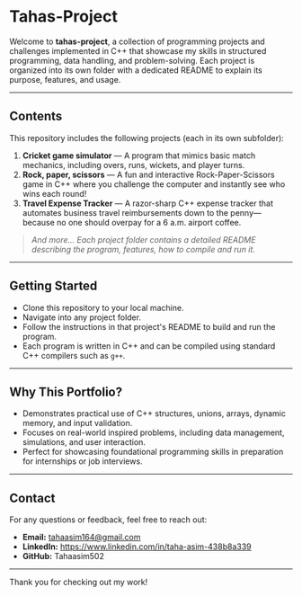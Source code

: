 # Tahas-Project

Welcome to **tahas-project**, a collection of programming projects and challenges implemented in C++ that showcase my skills in structured programming, data handling, and problem-solving. Each project is organized into its own folder with a dedicated README to explain its purpose, features, and usage.

---

## Contents

This repository includes the following projects (each in its own subfolder):

1. **Cricket game simulator** — A program that mimics basic match mechanics, including overs, runs, wickets, and player turns.
2. **Rock, paper, scissors** —  A fun and interactive Rock-Paper-Scissors game in C++ where you challenge the computer and instantly see who wins each round!
3. **Travel Expense Tracker** — A razor-sharp C++ expense tracker that automates business travel reimbursements down to the penny—because no one should overpay for a 6 a.m. airport coffee.  

> *And more... Each project folder contains a detailed README describing the program, features, how to compile and run it.*

---

## Getting Started

- Clone this repository to your local machine.
- Navigate into any project folder.
- Follow the instructions in that project's README to build and run the program.
- Each program is written in C++ and can be compiled using standard C++ compilers such as `g++`.

---

## Why This Portfolio?

- Demonstrates practical use of C++ structures, unions, arrays, dynamic memory, and input validation.
- Focuses on real-world inspired problems, including data management, simulations, and user interaction.
- Perfect for showcasing foundational programming skills in preparation for internships or job interviews.

---

## Contact

For any questions or feedback, feel free to reach out:

- **Email:** tahaasim164@gmail.com  
- **LinkedIn:** https://www.linkedin.com/in/taha-asim-438b8a339 
- **GitHub:** Tahaasim502 

---

Thank you for checking out my work!
